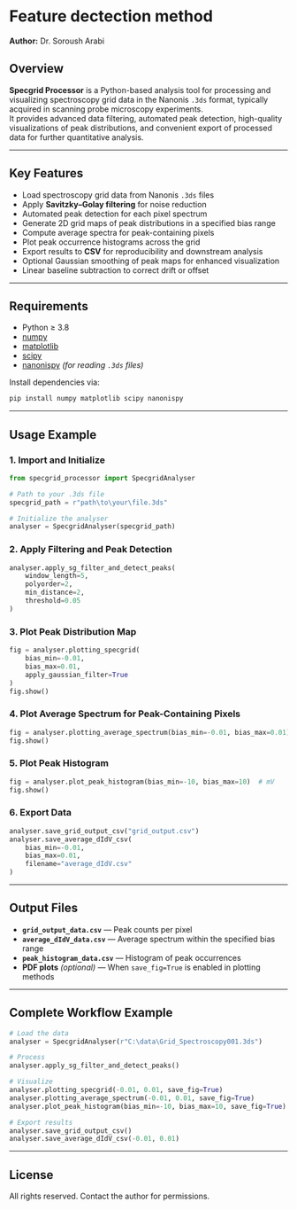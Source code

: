 # Feature dectection method

**Author:** Dr. Soroush Arabi  

## Overview
**Specgrid Processor** is a Python-based analysis tool for processing and visualizing spectroscopy grid data in the Nanonis `.3ds` format, typically acquired in scanning probe microscopy experiments.  
It provides advanced data filtering, automated peak detection, high-quality visualizations of peak distributions, and convenient export of processed data for further quantitative analysis.

---

## Key Features
- Load spectroscopy grid data from Nanonis `.3ds` files  
- Apply **Savitzky–Golay filtering** for noise reduction  
- Automated peak detection for each pixel spectrum  
- Generate 2D grid maps of peak distributions in a specified bias range  
- Compute average spectra for peak-containing pixels  
- Plot peak occurrence histograms across the grid  
- Export results to **CSV** for reproducibility and downstream analysis  
- Optional Gaussian smoothing of peak maps for enhanced visualization  
- Linear baseline subtraction to correct drift or offset

---

## Requirements
- Python ≥ 3.8  
- [numpy](https://numpy.org/)  
- [matplotlib](https://matplotlib.org/)  
- [scipy](https://scipy.org/)  
- [nanonispy](https://pypi.org/project/nanonispy/) *(for reading `.3ds` files)*

Install dependencies via:
```bash
pip install numpy matplotlib scipy nanonispy
```

---

## Usage Example

### 1. Import and Initialize
```python
from specgrid_processor import SpecgridAnalyser

# Path to your .3ds file
specgrid_path = r"path\to\your\file.3ds"

# Initialize the analyser
analyser = SpecgridAnalyser(specgrid_path)
```

### 2. Apply Filtering and Peak Detection
```python
analyser.apply_sg_filter_and_detect_peaks(
    window_length=5,
    polyorder=2,
    min_distance=2,
    threshold=0.05
)
```

### 3. Plot Peak Distribution Map
```python
fig = analyser.plotting_specgrid(
    bias_min=-0.01,
    bias_max=0.01,
    apply_gaussian_filter=True
)
fig.show()
```

### 4. Plot Average Spectrum for Peak-Containing Pixels
```python
fig = analyser.plotting_average_spectrum(bias_min=-0.01, bias_max=0.01)
fig.show()
```

### 5. Plot Peak Histogram
```python
fig = analyser.plot_peak_histogram(bias_min=-10, bias_max=10)  # mV
fig.show()
```

### 6. Export Data
```python
analyser.save_grid_output_csv("grid_output.csv")
analyser.save_average_dIdV_csv(
    bias_min=-0.01,
    bias_max=0.01,
    filename="average_dIdV.csv"
)
```

---

## Output Files
- **`grid_output_data.csv`** — Peak counts per pixel  
- **`average_dIdV_data.csv`** — Average spectrum within the specified bias range  
- **`peak_histogram_data.csv`** — Histogram of peak occurrences  
- **PDF plots** *(optional)* — When `save_fig=True` is enabled in plotting methods

---

## Complete Workflow Example
```python
# Load the data
analyser = SpecgridAnalyser(r"C:\data\Grid_Spectroscopy001.3ds")

# Process
analyser.apply_sg_filter_and_detect_peaks()

# Visualize
analyser.plotting_specgrid(-0.01, 0.01, save_fig=True)
analyser.plotting_average_spectrum(-0.01, 0.01, save_fig=True)
analyser.plot_peak_histogram(bias_min=-10, bias_max=10, save_fig=True)

# Export results
analyser.save_grid_output_csv()
analyser.save_average_dIdV_csv(-0.01, 0.01)
```

---

## License
All rights reserved. Contact the author for permissions.
